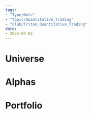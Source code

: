 ```yaml
---
tags:
- "Type/Note"
- "Topic/Quantitative_Trading"
- "Club/Triton_Quantitative_Trading"
date:
- 2024-07-02
---
```


# Universe

# Alphas

# Portfolio
